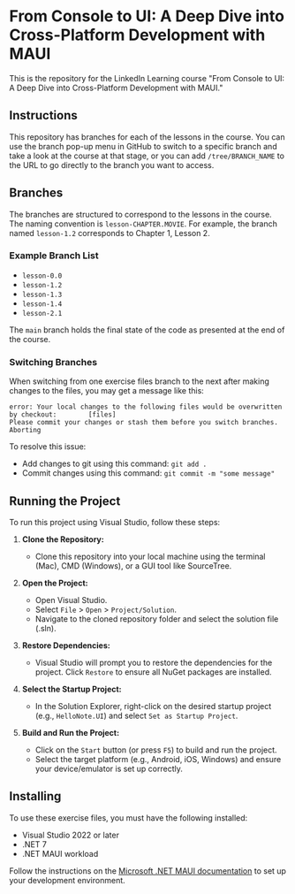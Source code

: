 # From Console to UI: A Deep Dive into Cross-Platform Development with MAUI

This is the repository for the LinkedIn Learning course "From Console to UI: A Deep Dive into Cross-Platform Development with MAUI." 

## Instructions

This repository has branches for each of the lessons in the course. You can use the branch pop-up menu in GitHub to switch to a specific branch and take a look at the course at that stage, or you can add `/tree/BRANCH_NAME` to the URL to go directly to the branch you want to access.

## Branches

The branches are structured to correspond to the lessons in the course. The naming convention is `lesson-CHAPTER.MOVIE`. For example, the branch named `lesson-1.2` corresponds to Chapter 1, Lesson 2.

### Example Branch List

- `lesson-0.0`
- `lesson-1.2`
- `lesson-1.3`
- `lesson-1.4`
- `lesson-2.1`

The `main` branch holds the final state of the code as presented at the end of the course.

### Switching Branches

When switching from one exercise files branch to the next after making changes to the files, you may get a message like this:

```
error: Your local changes to the following files would be overwritten by checkout:        [files]
Please commit your changes or stash them before you switch branches.
Aborting
```

To resolve this issue:

- Add changes to git using this command: `git add .`
- Commit changes using this command: `git commit -m "some message"`

## Running the Project

To run this project using Visual Studio, follow these steps:

1. **Clone the Repository:**
   - Clone this repository into your local machine using the terminal (Mac), CMD (Windows), or a GUI tool like SourceTree.

2. **Open the Project:**
   - Open Visual Studio.
   - Select `File` > `Open` > `Project/Solution`.
   - Navigate to the cloned repository folder and select the solution file (.sln).

3. **Restore Dependencies:**
   - Visual Studio will prompt you to restore the dependencies for the project. Click `Restore` to ensure all NuGet packages are installed.

4. **Select the Startup Project:**
   - In the Solution Explorer, right-click on the desired startup project (e.g., `HelloNote.UI`) and select `Set as Startup Project`.

5. **Build and Run the Project:**
   - Click on the `Start` button (or press `F5`) to build and run the project.
   - Select the target platform (e.g., Android, iOS, Windows) and ensure your device/emulator is set up correctly.

## Installing

To use these exercise files, you must have the following installed:

- Visual Studio 2022 or later
- .NET 7
- .NET MAUI workload

Follow the instructions on the [Microsoft .NET MAUI documentation](https://docs.microsoft.com/dotnet/maui/get-started/installation) to set up your development environment.
